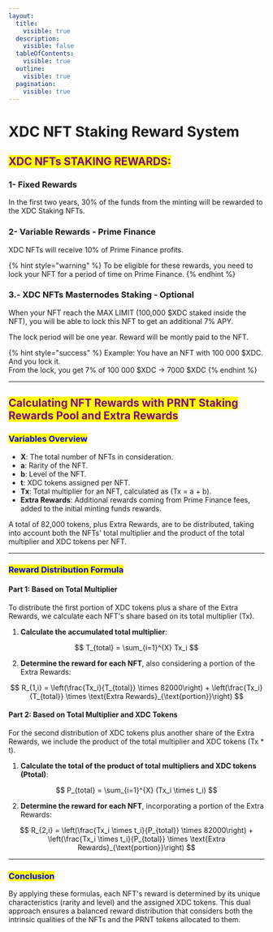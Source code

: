 ```yaml
---
layout:
  title:
    visible: true
  description:
    visible: false
  tableOfContents:
    visible: true
  outline:
    visible: true
  pagination:
    visible: true
---
```


# XDC NFT Staking Reward System

## <mark style="color:purple;">XDC NFTs STAKING REWARDS:</mark> <a href="#b642" id="b642"></a>

### 1- Fixed Rewards

In the first two years, 30% of the funds from the minting will be rewarded to the XDC Staking NFTs.

### 2- Variable Rewards - Prime Finance <a href="#id-7896" id="id-7896"></a>

XDC NFTs will receive 10% of Prime Finance profits.&#x20;

{% hint style="warning" %}
To be eligible for these rewards, you need to lock your NFT for a period of time on Prime Finance.
{% endhint %}

### 3.- XDC NFTs Masternodes Staking - Optional

When your NFT reach the MAX LIMIT (100,000 $XDC staked inside the NFT), you will be able to lock this NFT to get an additional 7% APY.&#x20;

The lock period will be one year. Reward will be montly paid to the NFT.

{% hint style="success" %}
Example: You have an NFT with 100 000 $XDC. And you lock it.\
From the lock, you get 7% of 100 000 $XDC -> 7000 $XDC
{% endhint %}

***

## <mark style="color:purple;">Calculating NFT Rewards with PRNT Staking Rewards Pool and Extra Rewards</mark>

### <mark style="color:blue;">Variables Overview</mark>

* **X**: The total number of NFTs in consideration.
* **a**: Rarity of the NFT.
* **b**: Level of the NFT.
* **t**: XDC tokens assigned per NFT.
* **Tx**: Total multiplier for an NFT, calculated as (Tx = a + b).
* **Extra Rewards**: Additional rewards coming from Prime Finance fees, added to the initial minting funds rewards.

A total of 82,000 tokens, plus Extra Rewards, are to be distributed, taking into account both the NFTs' total multiplier and the product of the total multiplier and XDC tokens per NFT.

***

### <mark style="color:blue;">Reward Distribution Formula</mark>

#### Part 1: Based on Total Multiplier

To distribute the first portion of XDC tokens plus a share of the Extra Rewards, we calculate each NFT's share based on its total multiplier (Tx).

1. **Calculate the accumulated total multiplier**:

$$
T_{total} = \sum_{i=1}^{X} Tx_i
$$

2. **Determine the reward for each NFT**, also considering a portion of the Extra Rewards:

$$
R_{1,i} = \left(\frac{Tx_i}{T_{total}} \times 82000\right) + \left(\frac{Tx_i}{T_{total}} \times \text{Extra Rewards}_{\text{portion}}\right)
$$

####

####

#### Part 2: Based on Total Multiplier and XDC Tokens

For the second distribution of XDC tokens plus another share of the Extra Rewards, we include the product of the total multiplier and XDC tokens (Tx \* t).

1. **Calculate the total of the product of total multipliers and XDC tokens (Ptotal)**:

$$
P_{total} = \sum_{i=1}^{X} (Tx_i \times t_i)
$$

2. **Determine the reward for each NFT**, incorporating a portion of the Extra Rewards:

$$
R_{2,i} = \left(\frac{Tx_i \times t_i}{P_{total}} \times 82000\right) + \left(\frac{Tx_i \times t_i}{P_{total}} \times \text{Extra Rewards}_{\text{portion}}\right)
$$

***

### <mark style="color:blue;">Conclusion</mark>

By applying these formulas, each NFT's reward is determined by its unique characteristics (rarity and level) and the assigned XDC tokens. This dual approach ensures a balanced reward distribution that considers both the intrinsic qualities of the NFTs and the PRNT tokens allocated to them.

